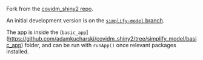 Fork from the [covidm_shiny2 repo](https://github.com/nicholasdavies/covidm_shiny2).

An initial development version is on the [`simplify-model` branch](https://github.com/adamkucharski/covidm_shiny2/tree/simplify_model).

The app is inside the (`basic_app`](https://github.com/adamkucharski/covidm_shiny2/tree/simplify_model/basic_app) folder, and can be run with `runApp()` once relevant packages installed.
